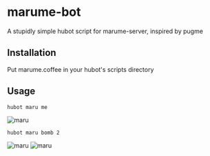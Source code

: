 # marume-bot
A stupidly simple hubot script for marume-server, inspired by pugme

## Installation
Put marume.coffee in your hubot's scripts directory

## Usage
    hubot maru me
![maru](http://marume.herokuapp.com/random.gif?1-1424019127515)

    hubot maru bomb 2
![maru](http://marume.herokuapp.com/random.gif?1-1424019102791)
![maru](http://marume.herokuapp.com/random.gif?2-1424019102792)
